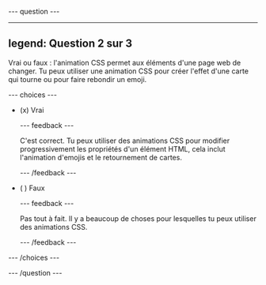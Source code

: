 
--- question ---

---
legend: Question 2 sur 3
---

Vrai ou faux : l'animation CSS permet aux éléments d'une page web de changer. Tu peux utiliser une animation CSS pour créer l'effet d'une carte qui tourne ou pour faire rebondir un emoji.

--- choices ---

- (x) Vrai

  --- feedback ---

  C'est correct. Tu peux utiliser des animations CSS pour modifier progressivement les propriétés d'un élément HTML, cela inclut l'animation d'emojis et le retournement de cartes.

  --- /feedback ---

- ( ) Faux

  --- feedback ---

  Pas tout à fait. Il y a beaucoup de choses pour lesquelles tu peux utiliser des animations CSS.

  --- /feedback ---

--- /choices ---

--- /question ---

